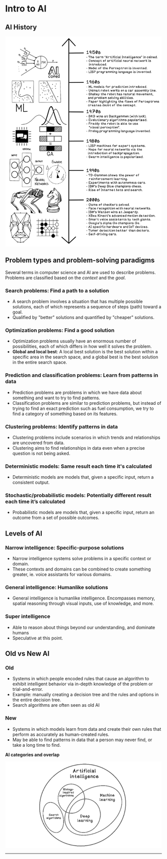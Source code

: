 # Intro to AI

## AI History

![history of ai](img/history_of_ai.png)

## Problem types and problem-solving paradigms

Several terms in computer science and AI are used to describe problems. Problems are classified based on the _context_ and the _goal_.

### Search problems: Find a path to a solution

- A search problem involves a situation that has multiple possible solutions, each of which represents a sequence of steps (path) toward a goal.
- Qualified by "better" solutions and quantified by "cheaper" solutions.

### Optimization problems: Find a good solution

- Optimization problems usually have an enormous number of possibilities, each of which differs in how well it solves the problem.
- __Global and local best__: A local best solution is the best solution within a specific area in the search space, and a global best is the best solution in the entire search space.

### Prediction and classification problems: Learn from patterns in data

- Prediction problems are problems in which we have data about something and want to try to find patterns.
- Classification problems are similar to prediction problems, but instead of trying to find an exact prediction such as fuel consumption, we try to find a category of something based on its features.

### Clustering problems: Identify patterns in data

- Clustering problems include scenarios in which trends and relationships are uncovered from data. 
- Clustering aims to find relationships in data even when a precise question is not being asked.

### Deterministic models: Same result each time it's calculated

- Deterministic models are models that, given a specific input, return a consistent output. 

### Stochastic/probabilistic models: Potentially different result each time it’s calculated

- Probabilistic models are models that, given a specific input, return an outcome from a set of possible outcomes.


## Levels of AI

### Narrow intelligence: Specific-purpose solutions

- Narrow intelligence systems solve problems in a specific context or domain.
- These contexts and domains can be combined to create something greater, ie. voice assistants for various domains.

### General intelligence: Humanlike solutions

- General intelligence is humanlike intelligence. Encompasses memory, spatial reasoning through visual inputs, use of knowledge, and more. 

### Super intelligence

- Able to reason about things beyond our understanding, and dominate humans
- Speculative at this point.


## Old vs New AI

### Old

- Systems in which people encoded rules that cause an algorithm to exhibit intelligent behavior via in-depth knowledge of the problem or trial-and-error.
- Example: manually creating a decision tree and the rules and options in the entire decision tree.
- Search algorithms are often seen as old AI

### New

- Systems in which models learn from data and create their own rules that perform as accurately as human-created rules.
- May be able to find patterns in data that a person may never find, or take a long time to find.

__AI categories and overlap__

![ai concepts](img/ai_concepts.png)

---
